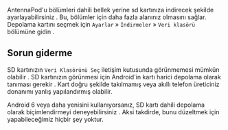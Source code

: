AntennaPod'u bölümleri dahili bellek yerine sd kartınıza indirecek şekilde ayarlayabilirsiniz . Bu, bölümler için daha fazla alanınız olmasını sağlar. Depolama kartını seçmek için ` Ayarlar ` » ` İndirmeler ` » ` Veri klasörü ` bölümüne gidin .

## Sorun giderme

SD kartınızın ` Veri Klasörünü Seç ` iletişim kutusunda görünmemesi mümkün olabilir . SD kartınızın görünmesi için Android'in kartı harici depolama olarak tanıması gerekir . Kart doğru şekilde takılmamış veya akıllı telefon üreticiniz donanımı yanlış yapılandırmış olabilir.

Android 6 veya daha yenisini kullanıyorsanız, SD kartı dahili depolama olarak biçimlendirmeyi deneyebilirsiniz . Aksi takdirde, bunu düzeltmek için yapabileceğimiz hiçbir şey yoktur.
